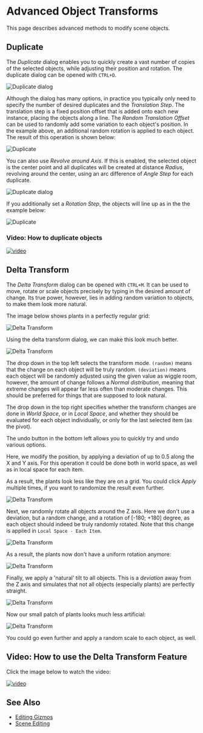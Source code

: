 # Advanced Object Transforms

This page describes advanced methods to modify scene objects.

## Duplicate

The *Duplicate* dialog enables you to quickly create a vast number of copies of the selected objects, while adjusting their position and rotation. The duplicate dialog can be opened with `CTRL+D`.

![Duplicate dialog](media/duplicate-dlg.png)

Although the dialog has many options, in practice you typically only need to specify the number of desired duplicates and the *Translation Step*. The translation step is a fixed position offset that is added onto each new instance, placing the objects along a line. The *Random Translation Offset* can be used to randomly add some variation to each object's position. In the example above, an additional random rotation is applied to each object. The result of this operation is shown below:

![Duplicate](media/duplicate-1.jpg)

You can also use *Revolve around Axis*. If this is enabled, the selected object is the center point and all duplicates will be created at distance *Radius*, revolving around the center, using an arc difference of *Angle Step* for each duplicate.

![Duplicate dialog](media/duplicate-dlg-2.png)

If you additionally set a *Rotation Step*, the objects will line up as in the the example below:

![Duplicate](media/duplicate-2.jpg)

### Video: How to duplicate objects

[![video](https://img.youtube.com/vi/sH3eVNE0Jds/0.jpg)](https://www.youtube.com/watch?v=sH3eVNE0Jds)

## Delta Transform

The *Delta Transform* dialog can be opened with `CTRL+M`. It can be used to move, rotate or scale objects precisely by typing in the desired amount of change. Its true power, however, lies in adding random variation to objects, to make them look more natural.

The image below shows plants in a perfectly regular grid:

![Delta Transform](media/delta-1.jpg)

Using the delta transform dialog, we can make this look much better.

![Delta Transform](media/delta-dlg-1.png)

The drop down in the top left selects the transform mode. `(random)` means that the change on each object will be truly random. `(deviation)` means each object will be randomly adjusted using the given value as wiggle room, however, the amount of change follows a *Normal distribution*, meaning that extreme changes will appear far less often than moderate changes. This should be preferred for things that are supposed to look natural.

The drop down in the top right specifies whether the transform changes are done in *World Space*, or in *Local Space*, and whether they should be evaluated for each object individually, or only for the last selected item (as the pivot).

The undo button in the bottom left allows you to quickly try and undo various options.

Here, we modify the position, by applying a deviation of up to 0.5 along the X and Y axis. For this operation it could be done both in world space, as well as in local space for each item.

As a result, the plants look less like they are on a grid. You could click *Apply* multiple times, if you want to randomize the result even further.

![Delta Transform](media/delta-2.jpg)

Next, we randomly rotate all objects around the Z axis. Here we don't use a deviation, but a random change, and a rotation of [-180; +180] degree, as each object should indeed be truly randomly rotated. Note that this change is applied in `Local Space - Each Item`.

![Delta Transform](media/delta-dlg-2.png)

As a result, the plants now don't have a uniform rotation anymore:

![Delta Transform](media/delta-3.jpg)

Finally, we apply a 'natural' tilt to all objects. This is a *deviation* away from the Z axis and simulates that not all objects (especially plants) are perfectly straight.

![Delta Transform](media/delta-dlg-3.png)

Now our small patch of plants looks much less artificial:

![Delta Transform](media/delta-4.jpg)

You could go even further and apply a random scale to each object, as well.

## Video: How to use the Delta Transform Feature

Click the image below to watch the video:

[![video](https://img.youtube.com/vi/FJS1SmEf9A4/0.jpg)](https://www.youtube.com/watch?v=FJS1SmEf9A4)

## See Also

* [Editing Gizmos](gizmos.md)
* [Scene Editing](scene-editing.md)
